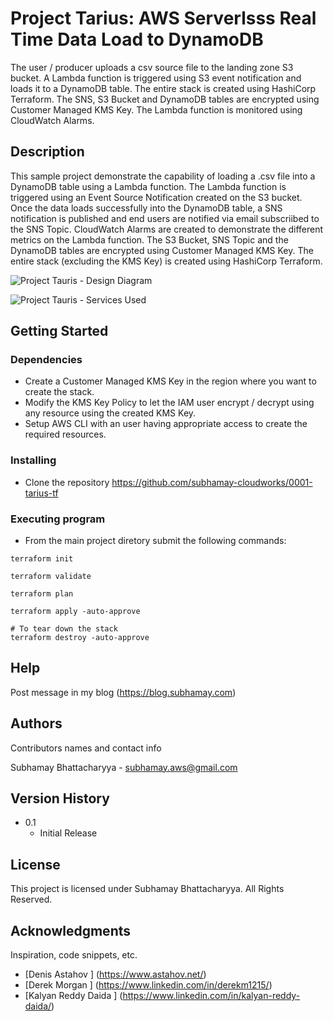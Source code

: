 # Project Tarius: AWS Serverlsss Real Time Data Load to DynamoDB

The user / producer uploads a csv source file to the landing zone S3 bucket. A Lambda function is triggered using S3 event notification and loads it to a DynamoDB table. The entire stack is created using HashiCorp Terraform. The SNS, S3 Bucket and DynamoDB tables are encrypted using Customer Managed KMS Key. The Lambda function is monitored using CloudWatch Alarms.

## Description

This sample project demonstrate the capability of loading a .csv file into a DynamoDB table using a Lambda function. The Lambda function is triggered using an Event Source Notification created on the S3 bucket. Once the data loads successfully into the DynamoDB table, a SNS notification is published and end users are notified via email subscriibed to the SNS Topic. CloudWatch Alarms are created to demonstrate the different metrics on the Lambda function. The S3 Bucket, SNS Topic and the DynamoDB tables are encrypted using Customer Managed KMS Key. The entire stack (excluding the KMS Key) is created using HashiCorp Terraform.

![Project Tauris - Design Diagram](https://subhamay-projects-repository-us-east-1.s3.amazonaws.com/0001-tarius/tarius-architecture-diagram.png)

![Project Tauris - Services Used](https://subhamay-projects-repository-us-east-1.s3.amazonaws.com/0001-tarius/tarius-services-used-tf.png)

## Getting Started



### Dependencies

* Create a Customer Managed KMS Key in the region where you want to create the stack.
* Modify the KMS Key Policy to let the IAM user encrypt / decrypt using any resource using the created KMS Key.
* Setup AWS CLI with an user having appropriate access to create the required resources.

### Installing

* Clone the repository https://github.com/subhamay-cloudworks/0001-tarius-tf
### Executing program

* From the main project diretory submit the following commands:
```
terraform init

terraform validate 

terraform plan

terraform apply -auto-approve

# To tear down the stack 
terraform destroy -auto-approve
```

## Help

Post message in my blog (https://blog.subhamay.com)


## Authors

Contributors names and contact info

Subhamay Bhattacharyya  - [subhamay.aws@gmail.com](https://blog.subhamay.com)

## Version History

* 0.1
    * Initial Release

## License

This project is licensed under Subhamay Bhattacharyya. All Rights Reserved.

## Acknowledgments

Inspiration, code snippets, etc.
* [Denis Astahov ] (https://www.astahov.net/)
* [Derek Morgan ] (https://www.linkedin.com/in/derekm1215/)
* [Kalyan Reddy Daida ] (https://www.linkedin.com/in/kalyan-reddy-daida/)

